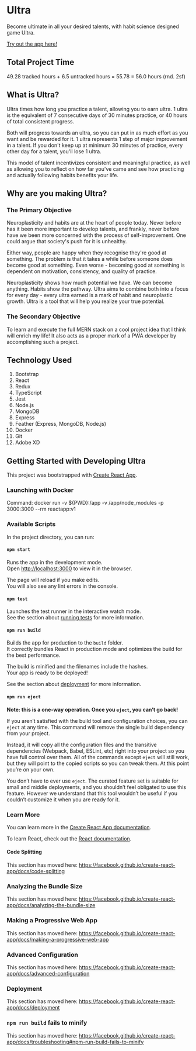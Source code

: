 # Ultra
Become ultimate in all your desired talents, with habit science designed game Ultra.

[Try out the app here!](https://rollersteaam.github.io/ultra/)

## Total Project Time
49.28 tracked hours + 6.5 untracked hours = 55.78 = 56.0 hours (rnd. 2sf)

## What is Ultra?
Ultra times how long you practice a talent, allowing you to earn ultra. 1 ultra is the equivalent of 7 consecutive days of 30 minutes practice, or 40 hours of total consistent progress.

Both will progress towards an ultra, so you can put in as much effort as you want and be rewarded for it. 1 ultra represents 1 step of major improvement in a talent. If you don't keep up at minimum 30 minutes of practice, every other day for a talent, you'll lose 1 ultra.

This model of talent incentivizes consistent and meaningful practice, as well as allowing you to reflect on how far you've came and see how practicing and actually following habits benefits your life.

## Why are you making Ultra?
### The Primary Objective
Neuroplasticity and habits are at the heart of people today. Never before has it been more important to develop talents, and frankly, never before have we been more concerned with the process of self-improvement. One could argue that society's push for it is unhealthy.

Either way, people are happy when they recognise they're good at something. The problem is that it takes a while before someone does become good at something. Even worse - becoming good at something is dependent on motivation, consistency, and quality of practice.

Neuroplasticity shows how much potential we have. We can become anything. Habits show the pathway. Ultra aims to combine both into a focus for every day - every ultra earned is a mark of habit and neuroplastic growth. Ultra is a tool that will help you realize your true potential.

### The Secondary Objective
To learn and execute the full MERN stack on a cool project idea that I think will enrich my life! It also acts as a proper mark of a PWA developer by accomplishing such a project.

## Technology Used
1. Bootstrap
2. React
3. Redux
4. TypeScript
5. Jest
6. Node.js
7. MongoDB
8. Express
9. Feather (Express, MongoDB, Node.js)
10. Docker
11. Git
12. Adobe XD

## Getting Started with Developing Ultra
This project was bootstrapped with [Create React App](https://github.com/facebook/create-react-app).

### Launching with Docker
Command: docker run -v ${PWD}:/app -v /app/node_modules -p 3000:3000 --rm reactapp:v1

### Available Scripts

In the project directory, you can run:

#### `npm start`

Runs the app in the development mode.<br>
Open [http://localhost:3000](http://localhost:3000) to view it in the browser.

The page will reload if you make edits.<br>
You will also see any lint errors in the console.

#### `npm test`

Launches the test runner in the interactive watch mode.<br>
See the section about [running tests](https://facebook.github.io/create-react-app/docs/running-tests) for more information.

#### `npm run build`

Builds the app for production to the `build` folder.<br>
It correctly bundles React in production mode and optimizes the build for the best performance.

The build is minified and the filenames include the hashes.<br>
Your app is ready to be deployed!

See the section about [deployment](https://facebook.github.io/create-react-app/docs/deployment) for more information.

#### `npm run eject`

**Note: this is a one-way operation. Once you `eject`, you can’t go back!**

If you aren’t satisfied with the build tool and configuration choices, you can `eject` at any time. This command will remove the single build dependency from your project.

Instead, it will copy all the configuration files and the transitive dependencies (Webpack, Babel, ESLint, etc) right into your project so you have full control over them. All of the commands except `eject` will still work, but they will point to the copied scripts so you can tweak them. At this point you’re on your own.

You don’t have to ever use `eject`. The curated feature set is suitable for small and middle deployments, and you shouldn’t feel obligated to use this feature. However we understand that this tool wouldn’t be useful if you couldn’t customize it when you are ready for it.

### Learn More

You can learn more in the [Create React App documentation](https://facebook.github.io/create-react-app/docs/getting-started).

To learn React, check out the [React documentation](https://reactjs.org/).

#### Code Splitting

This section has moved here: https://facebook.github.io/create-react-app/docs/code-splitting

### Analyzing the Bundle Size

This section has moved here: https://facebook.github.io/create-react-app/docs/analyzing-the-bundle-size

### Making a Progressive Web App

This section has moved here: https://facebook.github.io/create-react-app/docs/making-a-progressive-web-app

### Advanced Configuration

This section has moved here: https://facebook.github.io/create-react-app/docs/advanced-configuration

### Deployment

This section has moved here: https://facebook.github.io/create-react-app/docs/deployment

### `npm run build` fails to minify

This section has moved here: https://facebook.github.io/create-react-app/docs/troubleshooting#npm-run-build-fails-to-minify
